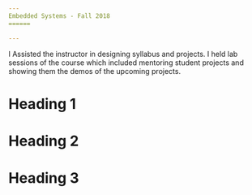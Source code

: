 ```yaml
---
Embedded Systems - Fall 2018
======

---
```


I Assisted the instructor in designing syllabus and projects. I held lab sessions of the course which included mentoring student projects and showing them the demos of the upcoming projects.

Heading 1
======

Heading 2
======

Heading 3
======